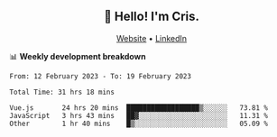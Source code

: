 
<h2 align="center">👋 Hello! I'm Cris.</h2>
<p align="center">
  <a href="https://www.criscunas.dev">Website</a> •
  <a href="https://www.linkedin.com/in/cristophercunas/">LinkedIn</a> 
</p>


📊 **Weekly development breakdown**
<!--START_SECTION:waka-->

```text
From: 12 February 2023 - To: 19 February 2023

Total Time: 31 hrs 18 mins

Vue.js       24 hrs 20 mins  ██████████████████▒░░░░░░   73.81 %
JavaScript   3 hrs 43 mins   ██▓░░░░░░░░░░░░░░░░░░░░░░   11.31 %
Other        1 hr 40 mins    █▒░░░░░░░░░░░░░░░░░░░░░░░   05.09 %
```

<!--END_SECTION:waka-->
